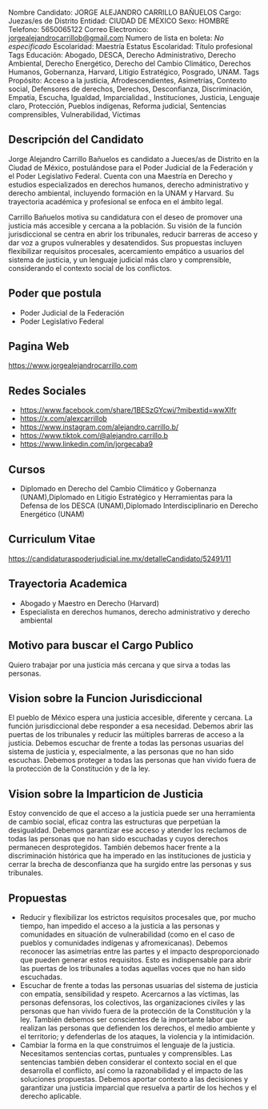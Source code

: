 Nombre Candidato: JORGE ALEJANDRO CARRILLO BAÑUELOS
Cargo: Juezas/es de Distrito
Entidad: CIUDAD DE MEXICO
Sexo: HOMBRE
Telefono: 5650065122
Correo Electronico: jorgealejandrocarrillob@gmail.com
Numero de lista en boleta: *No especificado*
Escolaridad: Maestría
Estatus Escolaridad: Título profesional
Tags Educación: Abogado, DESCA, Derecho Administrativo, Derecho Ambiental, Derecho Energético, Derecho del Cambio Climático, Derechos Humanos, Gobernanza, Harvard, Litigio Estratégico, Posgrado, UNAM.
Tags Propósito: Acceso a la justicia, Afrodescendientes, Asimetrías, Contexto social, Defensores de derechos, Derechos, Desconfianza, Discriminación, Empatía, Escucha, Igualdad, Imparcialidad., Instituciones, Justicia, Lenguaje claro, Protección, Pueblos indígenas, Reforma judicial, Sentencias comprensibles, Vulnerabilidad, Víctimas


## Descripción del Candidato 

Jorge Alejandro Carrillo Bañuelos es candidato a Jueces/as de Distrito en la Ciudad de México, postulándose para el Poder Judicial de la Federación y el Poder Legislativo Federal. Cuenta con una Maestría en Derecho y estudios especializados en derechos humanos, derecho administrativo y derecho ambiental, incluyendo formación en la UNAM y Harvard. Su trayectoria académica y profesional se enfoca en el ámbito legal.

Carrillo Bañuelos motiva su candidatura con el deseo de promover una justicia más accesible y cercana a la población. Su visión de la función jurisdiccional se centra en abrir los tribunales, reducir barreras de acceso y dar voz a grupos vulnerables y desatendidos. Sus propuestas incluyen flexibilizar requisitos procesales, acercamiento empático a usuarios del sistema de justicia, y un lenguaje judicial más claro y comprensible, considerando el contexto social de los conflictos.


## Poder que postula

- Poder Judicial de la Federación
- Poder Legislativo Federal


## Pagina Web

https://www.jorgealejandrocarrillo.com


## Redes Sociales

- https://www.facebook.com/share/1BESzGYcwi/?mibextid=wwXIfr
- https://x.com/alexcarrillob
- https://www.instagram.com/alejandro.carrillo.b/
- https://www.tiktok.com/@alejandro.carrillo.b
- https://www.linkedin.com/in/jorgecaba9


## Cursos

- Diplomado en Derecho del Cambio Climático y Gobernanza (UNAM),Diplomado en Litigio Estratégico y Herramientas para la Defensa de los DESCA (UNAM),Diplomado Interdisciplinario en Derecho Energético (UNAM)


## Curriculum Vitae

https://candidaturaspoderjudicial.ine.mx/detalleCandidato/52491/11


## Trayectoria Academica

- Abogado y Maestro en Derecho (Harvard)
- Especialista en derechos humanos, derecho administrativo y derecho ambiental


## Motivo para buscar el Cargo Publico

Quiero trabajar por una justicia más cercana y que sirva a todas las personas.


## Vision sobre la Funcion Jurisdiccional

El pueblo de México espera una justicia accesible, diferente y cercana. La función jurisdiccional debe responder a esa necesidad. Debemos abrir las puertas de los tribunales y reducir las múltiples barreras de acceso a la justicia. Debemos escuchar de frente a todas las personas usuarias del sistema de justicia y, especialmente, a las personas que no han sido escuchas. Debemos proteger a todas las personas que han vivido fuera de la protección de la Constitución y de la ley.


## Vision sobre la Imparticion de Justicia

Estoy convencido de que el acceso a la justicia puede ser una herramienta de cambio social, eficaz contra las estructuras que perpetúan la desigualdad. Debemos garantizar ese acceso y atender los reclamos de todas las personas que no han sido escuchadas y cuyos derechos permanecen desprotegidos. También debemos hacer frente a la discriminación histórica que ha imperado en las instituciones de justicia y cerrar la brecha de desconfianza que ha surgido entre las personas y sus tribunales.


## Propuestas

- Reducir y flexibilizar los estrictos requisitos procesales que, por mucho tiempo, han impedido el acceso a la justicia a las personas y comunidades en situación de vulnerabilidad (como en el caso de pueblos y comunidades indígenas y afromexicanas). Debemos reconocer las asimetrías entre las partes y el impacto desproporcionado que pueden generar estos requisitos. Esto es indispensable para abrir las puertas de los tribunales a todas aquellas voces que no han sido escuchadas.
- Escuchar de frente a todas las personas usuarias del sistema de justicia con empatía, sensibilidad y respeto. Acercarnos a las víctimas, las personas defensoras, los colectivos, las organizaciones civiles y las personas que han vivido fuera de la protección de la Constitución y la ley. También debemos ser conscientes de la importante labor que realizan las personas que defienden los derechos, el medio ambiente y el territorio; y defenderlas de los ataques, la violencia y la intimidación.
- Cambiar la forma en la que construimos el lenguaje de la justicia. Necesitamos sentencias cortas, puntuales y comprensibles. Las sentencias también deben considerar el contexto social en el que desarrolla el conflicto, así como la razonabilidad y el impacto de las soluciones propuestas. Debemos aportar contexto a las decisiones y garantizar una justicia imparcial que resuelva a partir de los hechos y el derecho aplicable.

